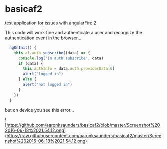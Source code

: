 # basicaf2
test application for issues with angularFire 2

This code will work fine and authenticate a user and recognize the authentication event in the browser...
```javascript
  ngOnInit() {
    this.af.auth.subscribe((data) => {
      console.log("in auth subscribe", data)
      if (data) {
        this.authInfo = data.auth.providerData[0]
        alert("logged in")
      } else {
        alert("not logged in")
      }
    })
  }
```  

but on device you see this error...

![https://github.com/aaronksaunders/basicaf2/blob/master/Screenshot%202016-06-18%2021.54.12.png](https://raw.githubusercontent.com/aaronksaunders/basicaf2/master/Screenshot%202016-06-18%2021.54.12.png)
